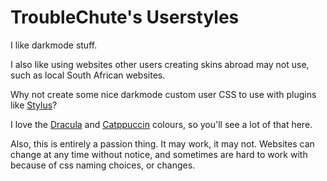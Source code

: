 # TroubleChute's Userstyles

I like darkmode stuff.

I also like using websites other users creating skins abroad may not use, such as local South African websites.

Why not create some nice darkmode custom user CSS to use with plugins like [Stylus](https://add0n.com/stylus.html)?

I love the [Dracula](https://github.com/dracula/dracula-theme) and [Catppuccin](https://github.com/catppuccin/userstyles) colours, so you'll see a lot of that here.

Also, this is entirely a passion thing. It may work, it may not. Websites can change at any time without notice, and sometimes are hard to work with because of css naming choices, or changes.